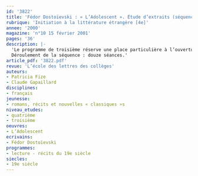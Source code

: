 ```yaml
---
id: '3822'
title: 'Fédor Dostoïevski : « L’Adolescent ». Étude d’extraits (séquence)'
rubrique: 'Initiation à la littérature étrangère [4e]'
annee: '2000'
magazine: 'n°10 15 février 2001'
pages: '36'
description: |-
  'Le programme de troisième réserve une place particulière à l’ouverture aux littératures étrangères, notamment européennes. L’objectif est de susciter l’intérêt des élèves pour des formes culturelles autres que celles que l’école leur rend traditionnellement familières. C’est un roman russe de la fin du XIXe siècle (1875) qui est proposé ici, dans le cadre d’un groupement de textes extraits de « L’Adolescent » de Dostoïevski, afin de faire percevoir aux élèves la dimension paradoxale de la lecture d’un texte traduit.
  Déroulement de la séquence : douze séances.'
article_pdf: '3822.pdf'
revue: 'L’école des lettres des collèges'
auteurs:
- Patricia Fize
- Claude Gapaillard
disciplines:
- français
jeunesse:
- romans, récits et nouvelles « classiques »s
niveau_etudes:
- quatrième
- troisième
oeuvres:
- L’Adolescent
ecrivains:
- Fédor Dostoïevski
programmes:
- lecture - récits du 19e siècle
siecles:
- 19e siècle
---
```


